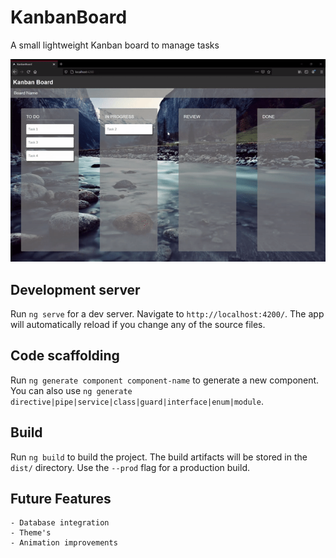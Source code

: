 # KanbanBoard

A small lightweight Kanban board to manage tasks

<img src="https://raw.githubusercontent.com/KevinG115/kanban-board/master/src/assets/kanban-board-preview.gif">

## Development server

Run `ng serve` for a dev server. Navigate to `http://localhost:4200/`. The app will automatically reload if you change any of the source files.

## Code scaffolding

Run `ng generate component component-name` to generate a new component. You can also use `ng generate directive|pipe|service|class|guard|interface|enum|module`.

## Build

Run `ng build` to build the project. The build artifacts will be stored in the `dist/` directory. Use the `--prod` flag for a production build.

## Future Features

    - Database integration
    - Theme's
    - Animation improvements

